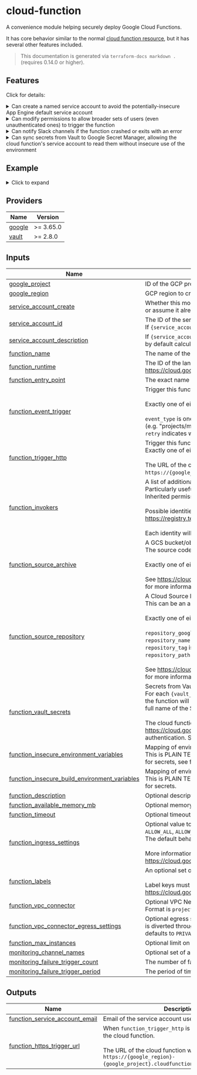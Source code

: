  # cloud-function

A convenience module helping securely deploy Google Cloud Functions.

It has core behavior similar to the normal [cloud function resource](https://registry.terraform.io/providers/hashicorp/google/latest/docs/resources/cloudfunctions_function),
but it has several other features included.

> This documentation is generated via `terraform-docs markdown .` (requires 0.14.0 or higher).

## Features

Click for details:

<details> 
<summary>
Can create a named service account to avoid the potentially-insecure App Engine default service account
</summary>

- By default, [service\_account\_create](#input\_service\_account\_create) is `true` and [service\_account\_id](#input\_service\_account\_id) will be set to `{function_name}-sa`
- [service\_account\_create](#input\_service\_account\_create) can be set to `false` and [service\_account\_id](#input\_service\_account\_id) can be set to an existing service account--even one in another project, referenced by full email

</details>

<details>
<summary>
Can modify permissions to allow broader sets of users (even unauthenticated ones) to trigger the function
</summary>

- See the [function\_invokers](#input\_function\_invokers) field
- This is particularly useful for resolving [403 forbidden errors](https://cloud.google.com/functions/docs/troubleshooting#private) upon trying to call the function

</details>

<details>
<summary>
Can notify Slack channels if the function crashed or exits with an error
</summary>

- Cloud Monitoring notification channel must already be configured in the UI, within the [google\_project](#input\_google\_project) you plan to use--[configuration page here](https://console.cloud.google.com/monitoring/alerting/notifications)
- More than just Slack channels can be set--pass monitoring channel "display names" to [monitoring\_channel\_names](#input\_monitoring\_channel\_names)

</details>

<details>
<summary>
Can sync secrets from Vault to Google Secret Manager, allowing the cloud function's service account to read them without insecure use of the environment
</summary>

- See the [function\_vault\_secrets](#input\_function\_vault\_secrets) field--specify the path to the Vault secret, the particular field within the Vault secret, and the environment variable to contain the Secret Manager secret name
- Rather than setting environment variables containing Vault secret values, this module sets them containing full names of [Secret Manager secret "versions"](https://cloud.google.com/secret-manager/docs/creating-and-accessing-secrets#access), in the form `projects/*/secrets/*/versions/*`
- The module configures Secret Manager permissions such that, from within the cloud function, Secret Manager client libraries can access the secret values without configuration

Example for Python ([client library here](https://cloud.google.com/secret-manager/docs/reference/libraries#client-libraries-install-python)):
```python
from google.cloud import secretmanager

# One "client" can read multiple secrets
secret_manager_client = secretmanager.SecretManagerServiceClient()

# This Terraform module will maintain the MY_SECRET_ID environment variable
my_secret_value = secret_manager_client\
  .access_secret_version(name=os.environ['MY_SECRET_ID'])\
  .payload.data.decode('UTF-8')
```

Example for Java ([client library here](https://cloud.google.com/secret-manager/docs/reference/libraries#client-libraries-install-java)):
```java
import com.google.cloud.secretmanager.v1.SecretManagerServiceClient;

import java.io.IOException;

class Example {
    public static void main(String[] args) throws IOException {
        // One "client" can read multiple secrets
        try (SecretManagerServiceClient client = SecretManagerServiceClient.create()) {
            // This Terraform module will maintain the MY_SECRET_ID environment variable
            String mySecretValue = client
                    .accessSecretVersion(System.getenv("MY_SECRET_ID"))
                    .getPayload().getData().toStringUtf8();
        }
    }
}
```

Documentation for other languages is [available here](https://cloud.google.com/secret-manager/docs/reference/libraries#using_the_client_library).

</details>

[//]: # (BEGIN_TF_DOCS)
## Example

<details>
<summary>
Click to expand
</summary>

```hcl
module "test_cloud_function" {
  # Change the trailing ref to adjust version
  source = "github.com/broadinstitute/terraform-shared.git//terraform-modules/cloud-function?ref=b3983d8"

  providers = {
    google = google
    vault  = vault
  }

  function_name        = "my-function"
  function_runtime     = "python39"
  function_entry_point = "my_python_function"

  # Supply function_event_trigger or function_trigger_http
  function_event_trigger = {
    event_type = "google.pubsub.topic.publish"
    resource   = "projects/broad-dsde-dev/topics/my-topic"
    retry      = true
  }

  # Supply function_source_archive or function_source_repository
  function_source_archive = {
    archive_bucket = "gs://my-bucket"
    archive_object = "my-code.zip"
  }

  # Optionally, specify secrets to be synced from Vault
  function_vault_secrets = {
    "my_api_key" = {
      vault_secret_path       = "secret/path/in/vault"
      vault_secret_json_key   = "my-api-key"
      env_var_for_secret_name = "MY_API_KEY_NAME"
    }
  }

  # Optionally, specify Cloud Monitoring Channels to be notified on failure
  monitoring_channel_names = [
    "#my-team-channel"
  ]
}

```

</details>

## Providers

| Name | Version |
|------|---------|
| <a name="provider_google"></a> [google](#provider\_google) | >= 3.65.0 |
| <a name="provider_vault"></a> [vault](#provider\_vault) | >= 2.8.0 |

## Inputs

| Name | Description | Type | Default | Required |
|------|-------------|------|---------|:--------:|
| <a name="input_google_project"></a> [google\_project](#input\_google\_project) | ID of the GCP project to create resources in. Defaults to provider project. | `string` | `null` | no |
| <a name="input_google_region"></a> [google\_region](#input\_google\_region) | GCP region to create resources in. Defaults to provider region. | `string` | `null` | no |
| <a name="input_service_account_create"></a> [service\_account\_create](#input\_service\_account\_create) | Whether this module should create `{service_account_id}` in `{function_project}`<br>or assume it already exists. | `bool` | `true` | no |
| <a name="input_service_account_id"></a> [service\_account\_id](#input\_service\_account\_id) | The ID of the service account to use, by default calculated to `{function_name}-sa`.<br>If `{service_account_create}` is false, can reference cross-project by providing full email. | `string` | `""` | no |
| <a name="input_service_account_description"></a> [service\_account\_description](#input\_service\_account\_description) | If `{service_account_create}` is true, the description of the service account,<br>by default calculated to `Service Account for {function_name} Cloud Function`. | `string` | `null` | no |
| <a name="input_function_name"></a> [function\_name](#input\_function\_name) | The name of the cloud function. | `string` | n/a | yes |
| <a name="input_function_runtime"></a> [function\_runtime](#input\_function\_runtime) | The ID of the language runtime for the function, from<br>https://cloud.google.com/functions/docs/concepts/exec#runtimes. | `string` | n/a | yes |
| <a name="input_function_entry_point"></a> [function\_entry\_point](#input\_function\_entry\_point) | The exact name of the function/class in the code to run. Defaults to `{function_name}`. | `string` | n/a | yes |
| <a name="input_function_event_trigger"></a> [function\_event\_trigger](#input\_function\_event\_trigger) | Trigger this function upon an event in another service, like Cloud Pub/Sub.<br><br>Exactly one of either this field or `function_trigger_http` must be provided.<br><br>`event_type` is one of https://cloud.google.com/functions/docs/calling/#event_triggers.<br>`resource` is a name or partial URI (e.g. "projects/my-project/topics/my-topic").<br>`retry` indicates whether the function should be retried upon failure. | <pre>object({<br>    event_type = string<br>    resource   = string<br>    retry      = bool<br>  })</pre> | `null` | no |
| <a name="input_function_trigger_http"></a> [function\_trigger\_http](#input\_function\_trigger\_http) | Trigger this function upon HTTP requests (POST, PUT, GET, DELETE, and OPTIONS).<br>Exactly one of either this field or `function_event_trigger` must be provided.<br><br>The URL of the cloud function will be the following:<br>`https://{google_region}-{google_project}.cloudfunctions.net/{function_name}`. | `bool` | `false` | no |
| <a name="input_function_invokers"></a> [function\_invokers](#input\_function\_invokers) | A list of additional identities permitted to use this specific cloud function.<br>Particularly useful for allowing "allUsers" to invoke an HTTP-triggered function.<br>Inherited permissions mean that adding yourself or your team is usually not necessary.<br><br>Possible identities listed here:<br>https://registry.terraform.io/providers/hashicorp/google/latest/docs/resources/cloudfunctions_function_iam#member/members<br><br>Each identity will be granted "roles/cloudfunctions.invoker" on the cloud function resource. | `set(string)` | `[]` | no |
| <a name="input_function_source_archive"></a> [function\_source\_archive](#input\_function\_source\_archive) | A GCS bucket/object pointing to a ZIP file containing the source code for the cloud function.<br>The source code must be at the root of the ZIP file, not inside an interior folder.<br><br>Exactly one of either this field or `function_source_repository` must be provided.<br><br>See https://cloud.google.com/functions/docs/writing#structuring_source_code<br>for more information. | <pre>object({<br>    archive_bucket = string<br>    archive_object = string<br>  })</pre> | `null` | no |
| <a name="input_function_source_repository"></a> [function\_source\_repository](#input\_function\_source\_repository) | A Cloud Source Repository reference containing the source code for the cloud function.<br>This can be an automatically-syncing mirror of a GitHub repo, just ping DevOps for help.<br><br>Exactly one of either this field or `function_source_archive` must be provided.<br><br>`repository_google_project` is the ID of the project where the repository resides.<br>`repository_name` is the name of the repository (if a mirror, usually `github_broadinstitute_...`).<br>`repository_tag` is the tag to check out (if a mirror, tags are synced from GitHub too).<br>`repository_path` is the relative path to the code itself (set to empty for repository root).<br><br>See https://cloud.google.com/functions/docs/writing#structuring_source_code<br>for more information. | <pre>object({<br>    repository_google_project = string<br>    repository_name           = string<br>    repository_tag            = string<br>    repository_path           = string<br>  })</pre> | `null` | no |
| <a name="input_function_vault_secrets"></a> [function\_vault\_secrets](#input\_function\_vault\_secrets) | Secrets from Vault to make available to the cloud function via Secret Manager.<br>For each `{vault_secret_json_key}` field extracted from Vault at `{vault_secret_path}`,<br>the function will have an environment variable `{env_var_for_secret_name}` containing the <br>full name of the Secret Manager "version" containing the secret value.<br><br>The cloud function's service account will be able to access these values--you may use<br>https://cloud.google.com/secret-manager/docs/reference/libraries without setting up<br>authentication. See README.md for more information. | <pre>map(object({<br>    vault_secret_path       = string<br>    vault_secret_json_key   = string<br>    env_var_for_secret_name = string<br>  }))</pre> | `{}` | no |
| <a name="input_function_insecure_environment_variables"></a> [function\_insecure\_environment\_variables](#input\_function\_insecure\_environment\_variables) | Mapping of environment variables to be entered into the function's environment. <br>This is PLAIN TEXT and will be revealed during Terraform Plan: it is not suitable <br>for secrets, see function\_vault\_secrets for the proper method. | `map(any)` | `{}` | no |
| <a name="input_function_insecure_build_environment_variables"></a> [function\_insecure\_build\_environment\_variables](#input\_function\_insecure\_build\_environment\_variables) | Mapping of environment variables to be entered into the build-time environment.<br>This is PLAIN TEXT and will be revealed during Terraform Plan: it is not suitable <br>for secrets. | `map(any)` | `{}` | no |
| <a name="input_function_description"></a> [function\_description](#input\_function\_description) | Optional description of the function. | `string` | `null` | no |
| <a name="input_function_available_memory_mb"></a> [function\_available\_memory\_mb](#input\_function\_available\_memory\_mb) | Optional memory (in MB) available to the function, defaults to 256. | `number` | `null` | no |
| <a name="input_function_timeout"></a> [function\_timeout](#input\_function\_timeout) | Optional timeout (in seconds) for the function, defaults to 60. | `number` | `null` | no |
| <a name="input_function_ingress_settings"></a> [function\_ingress\_settings](#input\_function\_ingress\_settings) | Optional value to control what traffic may reach the function:<br>`ALLOW_ALL`, `ALLOW_INTERNAL_ONLY`, or `ALLOW_INTERNAL_AND_GCLB` (Cloud Load Balancing).<br>The default behavior is `ALLOW_ALL`.<br><br>More information is available at <br>https://cloud.google.com/functions/docs/networking/network-settings. | `string` | `null` | no |
| <a name="input_function_labels"></a> [function\_labels](#input\_function\_labels) | An optional set of key/value label pairs to assign to the function resource.<br><br>Label keys must follow the requirements at<br>https://cloud.google.com/resource-manager/docs/creating-managing-labels#requirements. | `map(any)` | `null` | no |
| <a name="input_function_vpc_connector"></a> [function\_vpc\_connector](#input\_function\_vpc\_connector) | Optional VPC Network Connector for the cloud function to be able to connect to.<br>Format is `projects/*/locations/*/connectors/*` (fully qualified URI). | `string` | `null` | no |
| <a name="input_function_vpc_connector_egress_settings"></a> [function\_vpc\_connector\_egress\_settings](#input\_function\_vpc\_connector\_egress\_settings) | Optional egress settings for a VPC Network Connector, controlling what traffic<br>is diverted through it. May be either `ALL_TRAFFIC` or `PRIVATE_RANGES_ONLY`, <br>defaults to `PRIVATE_RANGES_ONLY`. | `string` | `null` | no |
| <a name="input_function_max_instances"></a> [function\_max\_instances](#input\_function\_max\_instances) | Optional limit on the number of function instances that can exist at once. | `number` | `null` | no |
| <a name="input_monitoring_channel_names"></a> [monitoring\_channel\_names](#input\_monitoring\_channel\_names) | Optional set of already-configured Cloud Monitoring channel display names to notify upon function failures. | `set(string)` | `[]` | no |
| <a name="input_monitoring_failure_trigger_count"></a> [monitoring\_failure\_trigger\_count](#input\_monitoring\_failure\_trigger\_count) | The number of failed executions in `{monitoring_failure_trigger_period}` that triggers an alert. | `number` | `1` | no |
| <a name="input_monitoring_failure_trigger_period"></a> [monitoring\_failure\_trigger\_period](#input\_monitoring\_failure\_trigger\_period) | The period of time to count failures in to compare with `{monitoring_failure_trigger_count}`. | `string` | `"60s"` | no |

## Outputs

| Name | Description |
|------|-------------|
| <a name="output_function_service_account_email"></a> [function\_service\_account\_email](#output\_function\_service\_account\_email) | Email of the service account used for the cloud function |
| <a name="output_function_https_trigger_url"></a> [function\_https\_trigger\_url](#output\_function\_https\_trigger\_url) | When `function_trigger_http` is true, this is the URL of the cloud function.<br><br>The URL of the cloud function will be the following:<br>`https://{google_region}-{google_project}.cloudfunctions.net/{function_name}`. |

[//]: # (END_TF_DOCS)
